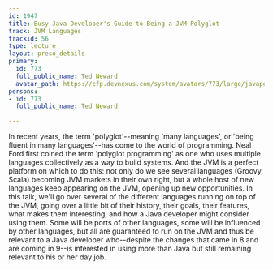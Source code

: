 ```yaml
---
id: 1947
title: Busy Java Developer's Guide to Being a JVM Polyglot
track: JVM Languages
trackid: 56
type: lecture
layout: preso_details
primary:
  id: 773
  full_public_name: Ted Neward
  avatar_path: https://cfp.devnexus.com/system/avatars/773/large/javapolis_400x400.png?1511207937
persons:
- id: 773
  full_public_name: Ted Neward

---
```

In recent years, the term 'polyglot'--meaning 'many languages', or 'being fluent in many languages'--has come to the world of programming. Neal Ford first coined the term 'polyglot programming' as one who uses multiple languages collectively as a way to build systems. And the JVM is a perfect platform on which to do this: not only do we see several languages (Groovy, Scala) becoming JVM markets in their own right, but a whole host of new languages keep appearing on the JVM, opening up new opportunities. In this talk, we'll go over several of the different languages running on top of the JVM, going over a little bit of their history, their goals, their features, what makes them interesting, and how a Java developer might consider using them. Some will be ports of other languages, some will be influenced by other languages, but all are guaranteed to run on the JVM and thus be relevant to a Java developer who--despite the changes that came in 8 and are coming in 9--is interested in using more than Java but still remaining relevant to his or her day job.